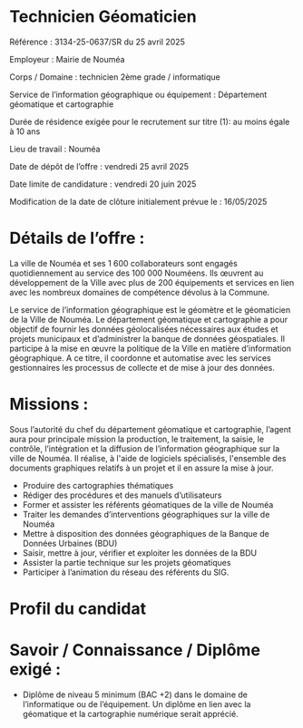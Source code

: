 # Technicien Géomaticien

Référence : 3134-25-0637/SR du 25 avril 2025

Employeur : Mairie de Nouméa

Corps / Domaine : technicien 2ème grade / informatique

Service de l’information géographique ou équipement : Département géomatique et cartographie

Durée de résidence exigée pour le recrutement sur titre (1): au moins égale à 10 ans

Lieu de travail : Nouméa

Date de dépôt de l’offre : vendredi 25 avril 2025

Date limite de candidature : vendredi 20 juin 2025

Modification de la date de clôture initialement prévue le : 16/05/2025

# Détails de l’offre :

La ville de Nouméa et ses 1 600 collaborateurs sont engagés quotidiennement au service des 100 000 Nouméens. Ils œuvrent au développement de la Ville avec plus de 200 équipements et services en lien avec les nombreux domaines de compétence dévolus à la Commune.

Le service de l’information géographique est le géomètre et le géomaticien de la Ville de Nouméa. Le département géomatique et cartographie a pour objectif de fournir les données géolocalisées nécessaires aux études et projets municipaux et d’administrer la banque de données géospatiales. Il participe à la mise en œuvre la politique de la Ville en matière d’information géographique. A ce titre, il coordonne et automatise avec les services gestionnaires les processus de collecte et de mise à jour des données.

# Missions :

Sous l’autorité du chef du département géomatique et cartographie, l’agent aura pour principale mission la production, le traitement, la saisie, le contrôle, l’intégration et la diffusion de l’information géographique sur la ville de Nouméa. Il réalise, à l'aide de logiciels spécialisés, l'ensemble des documents graphiques relatifs à un projet et il en assure la mise à jour.

- Produire des cartographies thématiques
- Rédiger des procédures et des manuels d’utilisateurs
- Former et assister les référents géomatiques de la ville de Nouméa
- Traiter les demandes d’interventions géographiques sur la ville de Nouméa
- Mettre à disposition des données géographiques de la Banque de Données Urbaines (BDU)
- Saisir, mettre à jour, vérifier et exploiter les données de la BDU
- Assister la partie technique sur les projets géomatiques
- Participer à l’animation du réseau des référents du SIG.

# Profil du candidat

# Savoir / Connaissance / Diplôme exigé :

- Diplôme de niveau 5 minimum (BAC +2) dans le domaine de l’informatique ou de l’équipement. Un diplôme en lien avec la géomatique et la cartographie numérique serait apprécié.